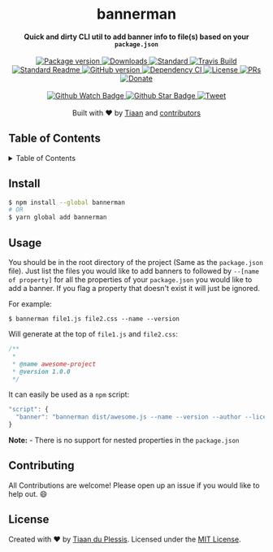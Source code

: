 <h1 align="center">bannerman</h1>
<div align="center">
  <strong>Quick and dirty CLI util to add banner info to file(s) based on your <code>package.json</code></strong>
</div>
<br>
<div align="center">
  <a href="https://npmjs.org/package/bannerman">
    <img src="https://img.shields.io/npm/v/bannerman.svg?style=flat-square" alt="Package version" />
  </a>
  <a href="https://npmjs.org/package/bannerman">
  <img src="https://img.shields.io/npm/dm/bannerman.svg?style=flat-square" alt="Downloads" />
  </a>
  <a href="https://github.com/feross/standard">
    <img src="https://img.shields.io/badge/code%20style-standard-brightgreen.svg?style=flat-square" alt="Standard" />
  </a>
  <a href="https://travis-ci.org/tiaanduplessis/bannerman">
    <img src="https://img.shields.io/travis/tiaanduplessis/bannerman.svg?style=flat-square" alt="Travis Build" />
  </a>
  <a href="https://github.com/RichardLitt/standard-readme)">
    <img src="https://img.shields.io/badge/standard--readme-OK-green.svg?style=flat-square" alt="Standard Readme" />
  </a>
  <a href="https://badge.fury.io/gh/tiaanduplessis%2Fbannerman">
    <img src="https://badge.fury.io/gh/tiaanduplessis%2Fbannerman.svg?style=flat-square" alt="GitHub version" />
  </a>
  <a href="https://dependencyci.com/github/tiaanduplessis/bannerman">
    <img src="https://dependencyci.com/github/tiaanduplessis/bannerman/badge?style=flat-square" alt="Dependency CI" />
  </a>
  <a href="https://github.com/tiaanduplessis/bannerman/blob/master/LICENSE">
    <img src="https://img.shields.io/npm/l/bannerman.svg?style=flat-square" alt="License" />
  </a>
  <a href="http://makeapullrequest.com">
    <img src="https://img.shields.io/badge/PRs-welcome-brightgreen.svg?style=flat-square" alt="PRs" />
  </a>
  <a href="https://www.paypal.me/tiaanduplessis/1">
    <img src="https://img.shields.io/badge/$-support-green.svg?style=flat-square" alt="Donate" />
  </a>
</div>
<br>
<div align="center">
  <a href="https://github.com/tiaanduplessis/bannerman/watchers">
    <img src="https://img.shields.io/github/watchers/tiaanduplessis/bannerman.svg?style=social" alt="Github Watch Badge" />
  </a>
  <a href="https://github.com/tiaanduplessis/bannerman/stargazers">
    <img src="https://img.shields.io/github/stars/tiaanduplessis/bannerman.svg?style=social" alt="Github Star Badge" />
  </a>
  <a href="https://twitter.com/intent/tweet?text=Check%20out%20bannerman!%20https://github.com/tiaanduplessis/bannerman%20%F0%9F%91%8D">
    <img src="https://img.shields.io/twitter/url/https/github.com/tiaanduplessis/bannerman.svg?style=social" alt="Tweet" />
  </a>
</div>
<br>
<div align="center">
  Built with ❤︎ by <a href="tiaan.beer">Tiaan</a> and <a href="https://github.com/tiaanduplessis/bannerman/graphs/contributors">contributors</a>
</div>

<h2>Table of Contents</h2>
<details>
  <summary>Table of Contents</summary>
  <li><a href="#install">Install</a></li>
  <li><a href="#usage">Usage</a></li>
  <li><a href="#contribute">Contribute</a></li>
  <li><a href="#license">License</a></li>
</details>


## Install

```sh
$ npm install --global bannerman
# OR
$ yarn global add bannerman
```

## Usage

You should be in the root directory of the project (Same as the `package.json` file).
Just list the files you would like to add banners to followed by `--[name of property]` for all the properties of your `package.json` you would like to add a banner.
If you flag a property that doesn't exist it will just be ignored.

For example:
```
$ bannerman file1.js file2.css --name --version
```

Will generate at the top of `file1.js` and `file2.css`:
```js
/**
 *
 * @name awesome-project
 * @version 1.0.0
 */
```

It can easily be used as a `npm` script:
```js
"script": {
  "banner": "bannerman dist/awesome.js --name --version --author --license"
}
```

**Note:** - There is no support for nested properties in the `package.json`

## Contributing
All Contributions are welcome! Please open up an issue if you would like to help out. :smile:

## License
Created with ♥ by [Tiaan du Plessis](https://github.com/tiaanduplessis). Licensed under the [MIT License](https://tiaan.mit-license.org/).
